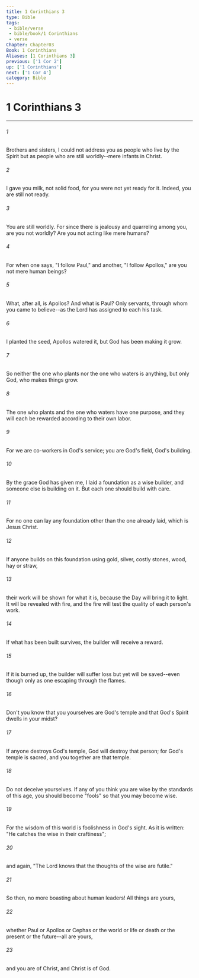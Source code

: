 ```yaml
---
title: 1 Corinthians 3
type: Bible
tags:
 - bible/verse
 - bible/book/1 Corinthians
 - verse
Chapter: Chapter03
Book: 1 Corinthians
Aliases: [1 Corinthians 3]
previous: ['1 Cor 2']
up: ['1 Corinthians']
next: ['1 Cor 4']
category: Bible
---
```

# 1 Corinthians 3

***


###### 1 
Brothers and sisters, I could not address you as people who live by the Spirit but as people who are still worldly--mere infants in Christ. 

###### 2 
I gave you milk, not solid food, for you were not yet ready for it. Indeed, you are still not ready. 

###### 3 
You are still worldly. For since there is jealousy and quarreling among you, are you not worldly? Are you not acting like mere humans? 

###### 4 
For when one says, "I follow Paul," and another, "I follow Apollos," are you not mere human beings? 

###### 5 
What, after all, is Apollos? And what is Paul? Only servants, through whom you came to believe--as the Lord has assigned to each his task. 

###### 6 
I planted the seed, Apollos watered it, but God has been making it grow. 

###### 7 
So neither the one who plants nor the one who waters is anything, but only God, who makes things grow. 

###### 8 
The one who plants and the one who waters have one purpose, and they will each be rewarded according to their own labor. 

###### 9 
For we are co-workers in God's service; you are God's field, God's building. 

###### 10 
By the grace God has given me, I laid a foundation as a wise builder, and someone else is building on it. But each one should build with care. 

###### 11 
For no one can lay any foundation other than the one already laid, which is Jesus Christ. 

###### 12 
If anyone builds on this foundation using gold, silver, costly stones, wood, hay or straw, 

###### 13 
their work will be shown for what it is, because the Day will bring it to light. It will be revealed with fire, and the fire will test the quality of each person's work. 

###### 14 
If what has been built survives, the builder will receive a reward. 

###### 15 
If it is burned up, the builder will suffer loss but yet will be saved--even though only as one escaping through the flames. 

###### 16 
Don't you know that you yourselves are God's temple and that God's Spirit dwells in your midst? 

###### 17 
If anyone destroys God's temple, God will destroy that person; for God's temple is sacred, and you together are that temple. 

###### 18 
Do not deceive yourselves. If any of you think you are wise by the standards of this age, you should become "fools" so that you may become wise. 

###### 19 
For the wisdom of this world is foolishness in God's sight. As it is written: "He catches the wise in their craftiness"; 

###### 20 
and again, "The Lord knows that the thoughts of the wise are futile." 

###### 21 
So then, no more boasting about human leaders! All things are yours, 

###### 22 
whether Paul or Apollos or Cephas or the world or life or death or the present or the future--all are yours, 

###### 23 
and you are of Christ, and Christ is of God. 
